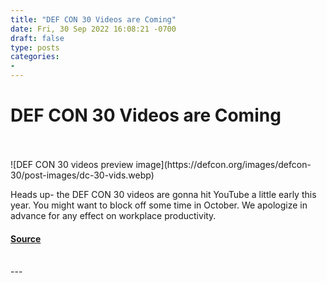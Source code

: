 ```yaml
---
title: "DEF CON 30 Videos are Coming"
date: Fri, 30 Sep 2022 16:08:21 -0700
draft: false
type: posts
categories: 
- 
---
```

# DEF CON 30 Videos are Coming

<br/>

<br/>
![DEF CON 30 videos preview image](https://defcon.org/images/defcon-30/post-images/dc-30-vids.webp)

Heads up- the DEF CON 30 videos are gonna hit YouTube a little early this year. You might want to block off some time in October. We apologize in advance for any effect on workplace productivity.

#### [Source](https://defcon.org/html/defcon-30/dc-30-index.html#dc30vids)

<br/>
---
